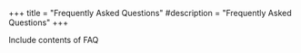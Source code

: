 +++
title = "Frequently Asked Questions"
#description = "Frequently Asked Questions"
+++

Include contents of FAQ